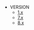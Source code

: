 - VERSION
  - <a href="/v/1" target="_blank">1.x</a>
  - <a href="/v/7" target="_blank">7.x</a>
  - <a href="/v/8" target="_blank">8.x</a>

